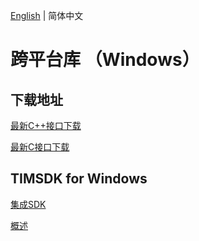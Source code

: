 [English](./README.md) | 简体中文

# 跨平台库 （Windows）

## 下载地址

[最新C++接口下载](https://im.sdk.cloud.tencent.cn/download/plus/6.7.3184/cross_platform/ImSDK_Windows_CPP_6.7.3184.zip)

[最新C接口下载](https://im.sdk.cloud.tencent.cn/download/plus/6.7.3184/cross_platform/ImSDK_Windows_C_6.7.3184.zip)

## TIMSDK for Windows

[集成SDK](https://cloud.tencent.com/document/product/269/33489)

[概述](https://cloud.tencent.com/document/product/269/33490)
